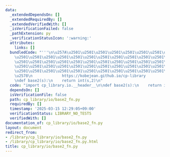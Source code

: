 ```yaml
---
data:
  _extendedDependsOn: []
  _extendedRequiredBy: []
  _extendedVerifiedWith: []
  _isVerificationFailed: false
  _pathExtension: py
  _verificationStatusIcon: ':warning:'
  attributes:
    links: []
  bundledCode: "'''\n\u257A\u2501\u2501\u2501\u2501\u2501\u2501\u2501\u2501\u2501\u2501\
    \u2501\u2501\u2501\u2501\u2501\u2501\u2501\u2501\u2501\u2501\u2501\u2501\u2501\
    \u2501\u2501\u2501\u2501\u2501\u2501\u2501\u2501\u2501\u2501\u2501\u2501\u2501\
    \u2501\u2501\u2501\u2501\u2501\u2501\u2501\u2501\u2501\u2501\u2501\u2501\u2501\
    \u2501\u2501\u2501\u2501\u2501\u2501\u2501\u2501\u2501\u2501\u2501\u2501\u2501\
    \u2578\n             https://kobejean.github.io/cp-library               \n'''\n\
    \ndef base2(s):\n    return int(s,2)\n"
  code: "import cp_library.io.__header__\n\ndef base2(s):\n    return int(s,2)"
  dependsOn: []
  isVerificationFile: false
  path: cp_library/io/base2_fn.py
  requiredBy: []
  timestamp: '2025-03-15 12:29:05+09:00'
  verificationStatus: LIBRARY_NO_TESTS
  verifiedWith: []
documentation_of: cp_library/io/base2_fn.py
layout: document
redirect_from:
- /library/cp_library/io/base2_fn.py
- /library/cp_library/io/base2_fn.py.html
title: cp_library/io/base2_fn.py
---
```

